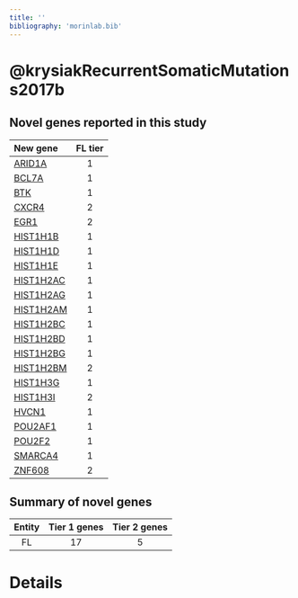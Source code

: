 ```yaml
---
title: ''
bibliography: 'morinlab.bib'
---
```


# @krysiakRecurrentSomaticMutations2017b
## Novel genes reported in this study

|New gene|FL tier|
|:-|:-:|
|[ARID1A](ARID1A)|1 |
|[BCL7A](BCL7A)|1 |
|[BTK](BTK)|1 |
|[CXCR4](CXCR4)|2 |
|[EGR1](EGR1)|2 |
|[HIST1H1B](HIST1H1B)|1 |
|[HIST1H1D](HIST1H1D)|1 |
|[HIST1H1E](HIST1H1E)|1 |
|[HIST1H2AC](HIST1H2AC)|1 |
|[HIST1H2AG](HIST1H2AG)|1 |
|[HIST1H2AM](HIST1H2AM)|1 |
|[HIST1H2BC](HIST1H2BC)|1 |
|[HIST1H2BD](HIST1H2BD)|1 |
|[HIST1H2BG](HIST1H2BG)|1 |
|[HIST1H2BM](HIST1H2BM)|2 |
|[HIST1H3G](HIST1H3G)|1 |
|[HIST1H3I](HIST1H3I)|2 |
|[HVCN1](HVCN1)|1 |
|[POU2AF1](POU2AF1)|1 |
|[POU2F2](POU2F2)|1 |
|[SMARCA4](SMARCA4)|1 |
|[ZNF608](ZNF608)|2 |

## Summary of novel genes

|Entity| Tier 1 genes| Tier 2 genes|
|:-:|:-:|:-:|
|FL|17|5|

# Details

